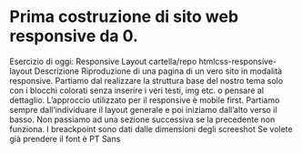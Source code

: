 Prima costruzione di sito web responsive da 0.
===
Esercizio di oggi: Responsive Layout
cartella/repo htmlcss-responsive-layout
Descrizione
Riproduzione di una pagina di un vero sito in modalità responsive.
Partiamo dal realizzare la struttura base del nostro tema solo con i blocchi colorati senza inserire i veri testi, img etc. o pensare al dettaglio.
L’approccio utilizzato per il responsive è mobile first.
Partiamo sempre dall’individuare il layout generale e poi iniziamo dall’alto verso il basso. Non passiamo ad una sezione successiva se la precedente non funziona.
I breackpoint sono dati dalle dimensioni degli screeshot
Se volete già prendere il font è  PT Sans

